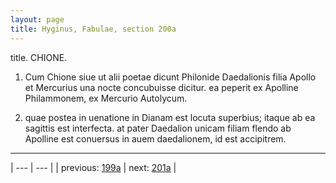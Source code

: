 ```yaml
---
layout: page
title: Hyginus, Fabulae, section 200a
---
```


title. CHIONE.



1. Cum Chione siue ut alii poetae dicunt Philonide Daedalionis filia Apollo et Mercurius una nocte concubuisse dicitur. ea peperit ex Apolline Philammonem, ex Mercurio Autolycum.



2. quae postea in uenatione in Dianam est locuta superbius; itaque ab ea sagittis est interfecta. at pater Daedalion unicam filiam flendo ab Apolline est conuersus in auem daedalionem, id est accipitrem.



---

| --- | --- |
| previous: [199a](../199a/) | next: [201a](../201a/) |